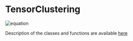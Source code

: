 # TensorClustering
![equation](http://162.243.212.184/varia/clustTens.png)


Description of the classes and functions are available [here](http://tinyurl.com/stamile/tCluster/doc/)
